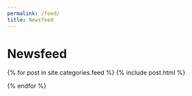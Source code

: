 ```yaml
---
permalink: /feed/
title: Newsfeed
---
```


<h1 class="page-title">Newsfeed</h1>
<div>
  {% for post in site.categories.feed %}
        {% include post.html %}

{% endfor %}

</div>
